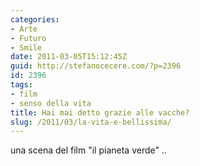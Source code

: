 ```yaml
---
categories:
- Arte
- Futuro
- Smile
date: 2011-03-05T15:12:45Z
guid: http://stefanocecere.com/?p=2396
id: 2396
tags:
- film
- senso della vita
title: Hai mai detto grazie alle vacche?
slug: /2011/03/la-vita-e-bellissima/
---
```


una scena del film "il pianeta verde" ..